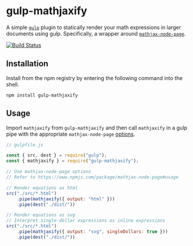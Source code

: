 # gulp-mathjaxify

A simple [`gulp`](https://gulpjs.com) plugin to statically render your math expressions in larger documents using gulp. Specifically, a wrapper around [`mathjax-node-page`](https://www.npmjs.com/package/mathjax-node-page).

[![Build Status](https://travis-ci.org/stormalinblue/gulp-mathjaxify.svg?branch=master)](https://travis-ci.org/stormalinblue/gulp-mathjaxify)

## Installation

Install from the npm registry by entering the following command into the shell.

```
npm install gulp-mathjaxify
```

## Usage

Import `mathjaxify` from `gulp-mathjaxify` and then call `mathjaxify` in a gulp pipe with the appropriate `mathjax-node-page` [options](https://www.npmjs.com/package/mathjax-node-page#usage).

```javascript
// gulpfile.js

const { src, dest } = require("gulp");
const { mathjaxify } = require("gulp-mathjaxify");

// Use mathjax-node-page options
// Refer to https://www.npmjs.com/package/mathjax-node-page#usage

// Render equations as html
src("./src/*.html")
    .pipe(mathjaxify({ output: "html" }))
    .pipe(dest("./dist/"))

// Render equations as svg
// Interpret single-dollar expressions as inline expressions
src("./src/*.html")
    .pipe(mathjaxify({ output: "svg", singleDollars: true }))
    .pipe(dest("./dist/"))
```

